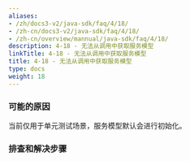 ```yaml
---
aliases:
- /zh/docs3-v2/java-sdk/faq/4/18/
- /zh-cn/docs3-v2/java-sdk/faq/4/18/
- /zh-cn/overview/mannual/java-sdk/faq/4/18/
description: 4-18 - 无法从调用中获取服务模型
linkTitle: 4-18 - 无法从调用中获取服务模型
title: 4-18 - 无法从调用中获取服务模型
type: docs
weight: 18
---
```







### 可能的原因

当前仅用于单元测试场景，服务模型默认会进行初始化。

### 排查和解决步骤
